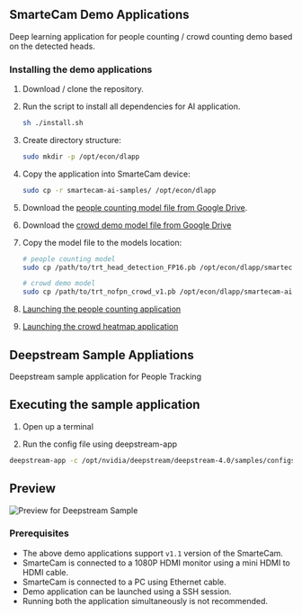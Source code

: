 ## SmarteCam Demo Applications

Deep learning application for people counting / crowd counting demo based on the detected heads.

### Installing the demo applications

1. Download / clone the repository.

2. Run the script to install all dependencies for AI application.
	```bash
	sh ./install.sh
	```

3. Create directory structure:
	```bash
	sudo mkdir -p /opt/econ/dlapp
	```

4. Copy the application into SmarteCam device:
	```bash
	sudo cp -r smartecam-ai-samples/ /opt/econ/dlapp
	```

5. Download the [people counting model file from Google Drive](https://drive.google.com/file/d/1x-ZyqGfzbaHD26UKthK4CkiXS0qbWlNg/view?usp=sharing).

6. Download the [crowd demo model file from Google Drive](https://drive.google.com/file/d/1ORL0a_z94R-gZo_xyd6K8wC9EK7O_Jl2/view?usp=sharing)

7. Copy the model file to the models location:

	```bash
	# people counting model
	sudo cp /path/to/trt_head_detection_FP16.pb /opt/econ/dlapp/smartecam-ai-samples/models

	# crowd demo model
	sudo cp /path/to/trt_nofpn_crowd_v1.pb /opt/econ/dlapp/smartecam-ai-samples/models
	```
8. [Launching the people counting application](people_counting/README.md)
9. [Launching the crowd heatmap application](crowd_heatmap/README.md)

## Deepstream Sample Appliations

Deepstream sample application for People Tracking

## Executing the sample application
1. Open up a terminal

2. Run the config file using deepstream-app
```bash
deepstream-app -c /opt/nvidia/deepstream/deepstream-4.0/samples/configs/deepstream-app/source4_1080p_dec_infer-resnet_tracker_sgie_tiled_display_int8.txt
```

## Preview
![Preview for Deepstream Sample](.deepstream_sample.png)

### Prerequisites
* The above demo applications support `v1.1` version of the SmarteCam.
* SmarteCam is connected to a 1080P HDMI monitor using a mini HDMI to HDMI cable.
* SmarteCam is connected to a PC using Ethernet cable. 
* Demo application can be launched using a SSH session.
* Running both the application simultaneously is not recommended.

